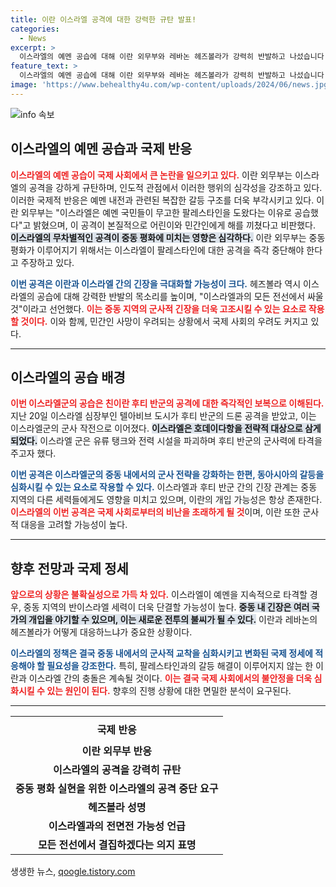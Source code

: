 ```yaml
---
title: 이란 이스라엘 공격에 대한 강력한 규탄 발표!
categories:
  - News
excerpt: >
  이스라엘의 예멘 공습에 대해 이란 외무부와 레바논 헤즈볼라가 강력히 반발하고 나섰습니다. 이스라엘의 공격은 중동 긴장을 더욱 고조시킬 것으로 예상되며, 이란은 이스라엘의 폭력이 계속되는 한 평화는 없다고 경고했습니다.
feature_text: >
  이스라엘의 예멘 공습에 대해 이란 외무부와 레바논 헤즈볼라가 강력히 반발하고 나섰습니다. 이스라엘의 공격은 중동 긴장을 더욱 고조시킬 것으로 예상되며, 이란은 이스라엘의 폭력이 계속되는 한 평화는 없다고 경고했습니다.
image: 'https://www.behealthy4u.com/wp-content/uploads/2024/06/news.jpg'
---
```


<p><img src="https://www.behealthy4u.com/wp-content/uploads/2024/06/news.jpg" alt="info 속보" /></p>

<h2 data-ke-size="size26">이스라엘의 예멘 공습과 국제 반응</h2>

<p data-ke-size="size16"><b><span style="color: #ee2323;">이스라엘의 예멘 공습이 국제 사회에서 큰 논란을 일으키고 있다.</span></b> 이란 외무부는 이스라엘의 공격을 강하게 규탄하며, 인도적 관점에서 이러한 행위의 심각성을 강조하고 있다. 이러한 국제적 반응은 예멘 내전과 관련된 복잡한 갈등 구조를 더욱 부각시키고 있다. 이란 외무부는 "이스라엘은 예멘 국민들이 무고한 팔레스타인을 도왔다는 이유로 공습했다"고 밝혔으며, 이 공격이 본질적으로 어린이와 민간인에게 해를 끼쳤다고 비판했다. <b><span style="background-color: #21538527;">이스라엘의 무차별적인 공격이 중동 평화에 미치는 영향은 심각하다.</span></b> 이란 외무부는 중동 평화가 이루어지기 위해서는 이스라엘이 팔레스타인에 대한 공격을 즉각 중단해야 한다고 주장하고 있다.</p>

<p data-ke-size="size16"><b><span style="color: #1a5490;">이번 공격은 이란과 이스라엘 간의 긴장을 극대화할 가능성이 크다.</span></b> 헤즈볼라 역시 이스라엘의 공습에 대해 강력한 반발의 목소리를 높이며, "이스라엘과의 모든 전선에서 싸울 것"이라고 선언했다. <b><span style="color: #ee2323;">이는 중동 지역의 군사적 긴장을 더욱 고조시킬 수 있는 요소로 작용할 것이다.</span></b> 이와 함께, 민간인 사망이 우려되는 상황에서 국제 사회의 우려도 커지고 있다.</p>

<hr>

<h2 data-ke-size="size26">이스라엘의 공습 배경</h2>

<p data-ke-size="size16"><b><span style="color: #ee2323;">이번 이스라엘군의 공습은 친이란 후티 반군의 공격에 대한 즉각적인 보복으로 이해된다.</span></b> 지난 20일 이스라엘 심장부인 텔아비브 도시가 후티 반군의 드론 공격을 받았고, 이는 이스라엘군의 군사 작전으로 이어졌다. <b><span style="background-color: #21538527;">이스라엘은 호데이다항을 전략적 대상으로 삼게 되었다.</span></b> 이스라엘 군은 유류 탱크와 전력 시설을 파괴하며 후티 반군의 군사력에 타격을 주고자 했다.</p>

<p data-ke-size="size16"><b><span style="color: #1a5490;">이번 공격은 이스라엘군의 중동 내에서의 군사 전략을 강화하는 한편, 동아시아의 갈등을 심화시킬 수 있는 요소로 작용할 수 있다.</span></b> 이스라엘과 후티 반군 간의 긴장 관계는 중동 지역의 다른 세력들에게도 영향을 미치고 있으며, 이란의 개입 가능성은 항상 존재한다. <b><span style="color: #ee2323;">이스라엘의 이번 공격은 국제 사회로부터의 비난을 초래하게 될 것</span></b>이며, 이란 또한 군사적 대응을 고려할 가능성이 높다.</p>

<hr>

<h2 data-ke-size="size26">향후 전망과 국제 정세</h2>

<p data-ke-size="size16"><b><span style="color: #ee2323;">앞으로의 상황은 불확실성으로 가득 차 있다.</span></b> 이스라엘이 예멘을 지속적으로 타격할 경우, 중동 지역의 반이스라엘 세력이 더욱 단결할 가능성이 높다. <b><span style="background-color: #21538527;">중동 내 긴장은 여러 국가의 개입을 야기할 수 있으며, 이는 새로운 전투의 불씨가 될 수 있다.</span></b> 이란과 레바논의 헤즈볼라가 어떻게 대응하느냐가 중요한 상황이다.</p>

<p data-ke-size="size16"><b><span style="color: #1a5490;">이스라엘의 정책은 결국 중동 내에서의 군사적 교착을 심화시키고 변화된 국제 정세에 적응해야 할 필요성을 강조한다.</span></b> 특히, 팔레스타인과의 갈등 해결이 이루어지지 않는 한 이란과 이스라엘 간의 충돌은 계속될 것이다. <b><span style="color: #ee2323;">이는 결국 국제 사회에서의 불안정을 더욱 심화시킬 수 있는 원인이 된다.</span></b> 향후의 진행 상황에 대한 면밀한 분석이 요구된다.</p>

<hr>

<table style="width: 100%; border-collapse: collapse;">
<tr>
    <th style="text-align: center; height: 40px;">국제 반응</th>
</tr>
<tr>
    <td style="text-align: center; height: 17px;"><b>이란 외무부 반응</b></td>
</tr>
<tr>
    <td style="text-align: center; height: 17px;"><b><span>이스라엘의 공격을 강력히 규탄</span></b></td>
</tr>
<tr>
    <td style="text-align: center; height: 17px;"><b><span>중동 평화 실현을 위한 이스라엘의 공격 중단 요구</span></b></td>
</tr>
<tr>
    <td style="text-align: center; height: 17px;"><b>헤즈볼라 성명</b></td>
</tr>
<tr>
    <td style="text-align: center; height: 17px;"><b><span>이스라엘과의 전면전 가능성 언급</span></b></td>
</tr>
<tr>
    <td style="text-align: center; height: 17px;"><b><span>모든 전선에서 결집하겠다는 의지 표명</span></b></td>
</tr>
</table>

<p data-ke-size="size16"></p>
생생한 뉴스, <a href="https://qoogle.tistory.com" rel="dofollow">qoogle.tistory.com</a>


